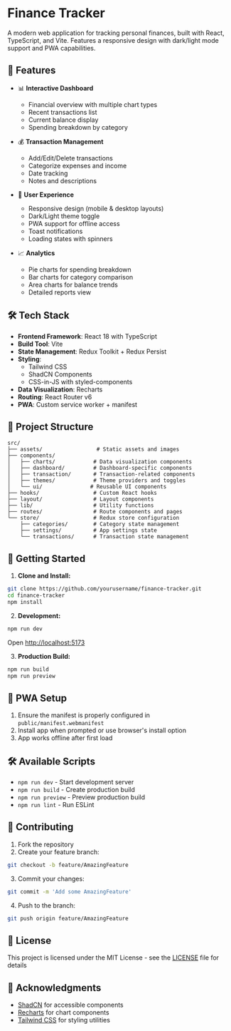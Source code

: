 # Finance Tracker

A modern web application for tracking personal finances, built with React, TypeScript, and Vite. Features a responsive design with dark/light mode support and PWA capabilities.

## 🚀 Features

- 📊 **Interactive Dashboard**

  - Financial overview with multiple chart types
  - Recent transactions list
  - Current balance display
  - Spending breakdown by category

- 💰 **Transaction Management**

  - Add/Edit/Delete transactions
  - Categorize expenses and income
  - Date tracking
  - Notes and descriptions

- 🎨 **User Experience**

  - Responsive design (mobile & desktop layouts)
  - Dark/Light theme toggle
  - PWA support for offline access
  - Toast notifications
  - Loading states with spinners

- 📈 **Analytics**
  - Pie charts for spending breakdown
  - Bar charts for category comparison
  - Area charts for balance trends
  - Detailed reports view

## 🛠️ Tech Stack

- **Frontend Framework**: React 18 with TypeScript
- **Build Tool**: Vite
- **State Management**: Redux Toolkit + Redux Persist
- **Styling**:
  - Tailwind CSS
  - ShadCN Components
  - CSS-in-JS with styled-components
- **Data Visualization**: Recharts
- **Routing**: React Router v6
- **PWA**: Custom service worker + manifest

## 📁 Project Structure

```
src/
├── assets/                 # Static assets and images
├── components/
│   ├── charts/            # Data visualization components
│   ├── dashboard/         # Dashboard-specific components
│   ├── transaction/       # Transaction-related components
│   ├── themes/            # Theme providers and toggles
│   └── ui/               # Reusable UI components
├── hooks/                 # Custom React hooks
├── layout/                # Layout components
├── lib/                   # Utility functions
├── routes/                # Route components and pages
└── store/                 # Redux store configuration
    ├── categories/        # Category state management
    ├── settings/          # App settings state
    └── transactions/      # Transaction state management
```

## 🚦 Getting Started

1. **Clone and Install:**

```bash
git clone https://github.com/yourusername/finance-tracker.git
cd finance-tracker
npm install
```

2. **Development:**

```bash
npm run dev
```

Open [http://localhost:5173](http://localhost:5173)

3. **Production Build:**

```bash
npm run build
npm run preview
```

## 📱 PWA Setup

1. Ensure the manifest is properly configured in `public/manifest.webmanifest`
2. Install app when prompted or use browser's install option
3. App works offline after first load

## 🛠️ Available Scripts

- `npm run dev` - Start development server
- `npm run build` - Create production build
- `npm run preview` - Preview production build
- `npm run lint` - Run ESLint

## 🤝 Contributing

1. Fork the repository
2. Create your feature branch:

```bash
git checkout -b feature/AmazingFeature
```

3. Commit your changes:

```bash
git commit -m 'Add some AmazingFeature'
```

4. Push to the branch:

```bash
git push origin feature/AmazingFeature
```

## 📄 License

This project is licensed under the MIT License - see the [LICENSE](LICENSE) file for details

## 🙏 Acknowledgments

- [ShadCN](https://ui.shadcn.com/) for accessible components
- [Recharts](https://recharts.org/) for chart components
- [Tailwind CSS](https://tailwindcss.com/) for styling utilities
